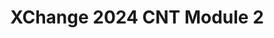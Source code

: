 ---
title: XChange 2024 CNT Module 2
redirect_to: https://docs.google.com/document/d/1fbI7AGofnQrP6_YfdjjbTBvrZYK6FA3U/edit?usp=sharing&ouid=111377612042842212870&rtpof=true&sd=true
redirect_from: 
  - /XC24CNTModule2
  - /xc24cntmodule2
---